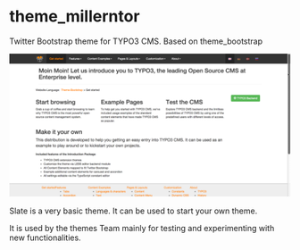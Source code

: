 # theme_millerntor

Twitter Bootstrap theme for TYPO3 CMS. Based on theme_bootstrap

![Screenshot](Meta/Screenshots/screenshot.png)

Slate is a very basic theme. It can be used to start your own theme.

It is used by the themes Team mainly for testing and experimenting with new functionalities.

<!---
![Screenshot](Meta/Screenshots/screenshot-01.png)
![Screenshot](Meta/Screenshots/screenshot-02.png)
![Screenshot](Meta/Screenshots/screenshot-03.png)
-->

